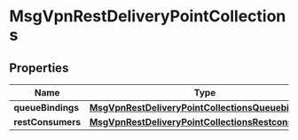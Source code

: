 
# MsgVpnRestDeliveryPointCollections

## Properties
Name | Type | Description | Notes
------------ | ------------- | ------------- | -------------
**queueBindings** | [**MsgVpnRestDeliveryPointCollectionsQueuebindings**](MsgVpnRestDeliveryPointCollectionsQueuebindings.md) |  |  [optional]
**restConsumers** | [**MsgVpnRestDeliveryPointCollectionsRestconsumers**](MsgVpnRestDeliveryPointCollectionsRestconsumers.md) |  |  [optional]



